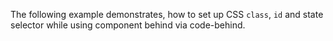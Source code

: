 The following example demonstrates, how to set up CSS `class`, `id` and state selector while using component behind via code-behind. 

<snippet id='css-styling' />
<snippet id='style-code-behind' />
<snippet id='css-theme-plugin' />